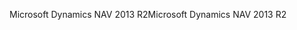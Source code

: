 <span data-ttu-id="c9b49-101">Microsoft Dynamics NAV 2013 R2</span><span class="sxs-lookup"><span data-stu-id="c9b49-101">Microsoft Dynamics NAV 2013 R2</span></span>